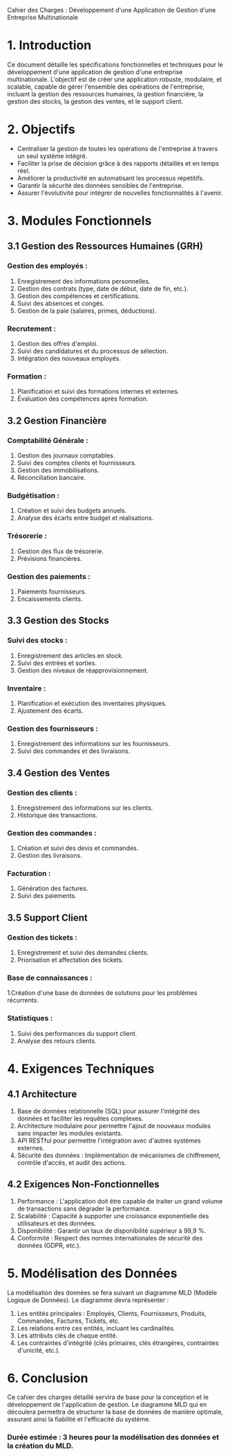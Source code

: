 Cahier des Charges : Développement d'une Application de Gestion d'une Entreprise Multinationale

# 1. Introduction

Ce document détaille les spécifications fonctionnelles et techniques pour le développement d'une application de gestion d'une entreprise multinationale. L'objectif est de créer une application robuste, modulaire, et scalable, capable de gérer l'ensemble des opérations de l'entreprise, incluant la gestion des ressources humaines, la gestion financière, la gestion des stocks, la gestion des ventes, et le support client.

# 2. Objectifs

- Centraliser la gestion de toutes les opérations de l'entreprise à travers un seul système intégré.
- Faciliter la prise de décision grâce à des rapports détaillés et en temps réel.
- Améliorer la productivité en automatisant les processus répétitifs.
- Garantir la sécurité des données sensibles de l'entreprise.
- Assurer l'évolutivité pour intégrer de nouvelles fonctionnalités à l'avenir.

# 3. Modules Fonctionnels

## 3.1 Gestion des Ressources Humaines (GRH)
### Gestion des employés :
1. Enregistrement des informations personnelles.
2. Gestion des contrats (type, date de début, date de fin, etc.).
3. Gestion des compétences et certifications.
4. Suivi des absences et congés.
5. Gestion de la paie (salaires, primes, déductions).

### Recrutement :
1. Gestion des offres d'emploi.
2. Suivi des candidatures et du processus de sélection.
3. Intégration des nouveaux employés.

### Formation :
1. Planification et suivi des formations internes et externes.
2. Évaluation des compétences après formation.

## 3.2 Gestion Financière
### Comptabilité Générale :
1. Gestion des journaux comptables.
2. Suivi des comptes clients et fournisseurs.
3. Gestion des immobilisations.
4. Réconciliation bancaire.

### Budgétisation :
1. Création et suivi des budgets annuels.
2. Analyse des écarts entre budget et réalisations.

### Trésorerie :
1. Gestion des flux de trésorerie.
2. Prévisions financières.

### Gestion des paiements :
1. Paiements fournisseurs.
2. Encaissements clients.

## 3.3 Gestion des Stocks

### Suivi des stocks :
1. Enregistrement des articles en stock.
2. Suivi des entrées et sorties.
3. Gestion des niveaux de réapprovisionnement.

### Inventaire :
1. Planification et exécution des inventaires physiques.
2. Ajustement des écarts.

### Gestion des fournisseurs :
1. Enregistrement des informations sur les fournisseurs.
2. Suivi des commandes et des livraisons.

## 3.4 Gestion des Ventes

### Gestion des clients :
1. Enregistrement des informations sur les clients.
2. Historique des transactions.

### Gestion des commandes :
1. Création et suivi des devis et commandes.
2. Gestion des livraisons.

### Facturation :
1. Génération des factures.
2. Suivi des paiements.

## 3.5 Support Client

### Gestion des tickets :
1. Enregistrement et suivi des demandes clients.
2. Priorisation et affectation des tickets.

### Base de connaissances :
1.Création d'une base de données de solutions pour les problèmes récurrents.

### Statistiques :
1. Suivi des performances du support client.
2. Analyse des retours clients.

# 4. Exigences Techniques

## 4.1 Architecture
1. Base de données relationnelle (SQL) pour assurer l'intégrité des données et faciliter les requêtes complexes.
2. Architecture modulaire pour permettre l'ajout de nouveaux modules sans impacter les modules existants.
3. API RESTful pour permettre l'intégration avec d'autres systèmes externes.
4. Sécurité des données : Implémentation de mécanismes de chiffrement, contrôle d'accès, et audit des actions.

## 4.2 Exigences Non-Fonctionnelles
1. Performance : L'application doit être capable de traiter un grand volume de transactions sans dégrader la performance.
2. Scalabilité : Capacité à supporter une croissance exponentielle des utilisateurs et des données.
3. Disponibilité : Garantir un taux de disponibilité supérieur à 99,9 %.
4. Conformité : Respect des normes internationales de sécurité des données (GDPR, etc.).

# 5. Modélisation des Données

La modélisation des données se fera suivant un diagramme MLD (Modèle Logique de Données). Le diagramme devra représenter :

1. Les entités principales : Employés, Clients, Fournisseurs, Produits, Commandes, Factures, Tickets, etc.
2. Les relations entre ces entités, incluant les cardinalités.
3. Les attributs clés de chaque entité.
4. Les contraintes d'intégrité (clés primaires, clés étrangères, contraintes d'unicité, etc.).

# 6. Conclusion

Ce cahier des charges détaillé servira de base pour la conception et le développement de l'application de gestion. Le diagramme MLD qui en découlera permettra de structurer la base de données de manière optimale, assurant ainsi la fiabilité et l'efficacité du système.

### Durée estimée : 3 heures pour la modélisation des données et la création du MLD.
